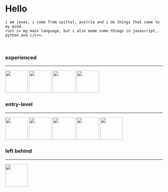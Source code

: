 # Hello

```
i am jonas, i come from spittal, austria and i do things that come to my mind.
rust is my main language, but i also made some things in javascript, python and c/c++.
```
<br>

### experienced
---
<p float="left">
<img src="https://upload.wikimedia.org/wikipedia/commons/thumb/2/20/Rustacean-orig-noshadow.svg/220px-Rustacean-orig-noshadow.svg.png" height="72"></img>
<img src="https://upload.wikimedia.org/wikipedia/commons/thumb/6/6a/JavaScript-logo.png/600px-JavaScript-logo.png" height="72"></img>
<img src="https://www.svgrepo.com/show/452091/python.svg" height="72"></img>
<img src="https://upload.wikimedia.org/wikipedia/commons/thumb/6/61/HTML5_logo_and_wordmark.svg/170px-HTML5_logo_and_wordmark.svg.png" height="72"></img>
</p>


### entry-level
---
<p float="left">
<img src="https://upload.wikimedia.org/wikipedia/commons/thumb/3/35/The_C_Programming_Language_logo.svg/1200px-The_C_Programming_Language_logo.svg.png" height="72"></img>
<img src="https://upload.wikimedia.org/wikipedia/commons/thumb/1/18/ISO_C%2B%2B_Logo.svg/1200px-ISO_C%2B%2B_Logo.svg.png" height="72"></img>
<img src="https://upload.wikimedia.org/wikipedia/commons/thumb/3/35/Tux.svg/1200px-Tux.svg.png" height="72"></img>
<img src="https://upload.wikimedia.org/wikipedia/commons/6/6a/Godot_icon.svg" height="72"></img>
<img src="https://bevyengine.org/assets/bevy_logo_dark.svg" height="72"></img>
</p>



### left behind
---
<p float="left">
<img src="https://assets.stickpng.com/images/62e131df7fe3599fdd46ecb3.png" height="72"></img>
</p>
